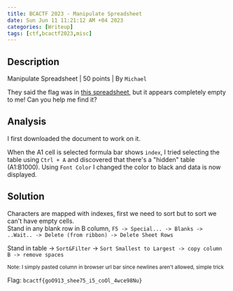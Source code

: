 ```yaml
---
title: BCACTF 2023 - Manipulate Spreadsheet 
date: Sun Jun 11 11:21:12 AM +04 2023
categories: [Writeup]
tags: [ctf,bcactf2023,misc]
---
```


## Description 

Manipulate Spreadsheet | 50  points | By  `Michael`

They said the flag was in  [this spreadsheet](https://docs.google.com/spreadsheets/d/10UYPl1kzuSTLJbN6kLkJR4aVFxo3nXUrKIiLLTQyOb8/), but it appears completely empty to me! Can you help me find it?

## Analysis

I first downloaded the document to work on it.

When the A1 cell is selected formula bar shows `index`, I tried selecting the table using `Ctrl + A` and discovered that there's a "hidden" table (A1:B1000). Using `Font Color` I changed the color to black and data is now displayed.

## Solution

Characters are mapped with indexes, first we need to sort but to sort we can't have empty cells.<br>
Stand in any blank row in B column, `F5 -> Special... -> Blanks -> ..Wait.. -> Delete (from ribbon) -> Delete Sheet Rows`

Stand in table -> `Sort&Filter` -> `Sort Smallest to Largest -> copy column B -> remove spaces`

<small>Note: I simply pasted column in browser url bar since newlines aren't allowed, simple trick</small>

Flag: `bcactf{goO913_shee75_i5_coOl_4wce98Nu}`